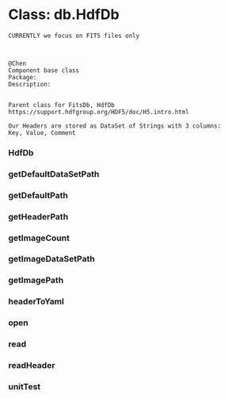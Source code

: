 # Class: db.HdfDb



    
      
    CURRENTLY we focus on FITS files only  
      
      
      
    @Chen  
    Component base class  
    Package:  
    Description:  
      
      
    Parent class for FitsDb, HdfDb  
    https://support.hdfgroup.org/HDF5/doc/H5.intro.html  
      
    Our Headers are stored as DataSet of Strings with 3 columns:  
    Key, Value, Comment  
      
### HdfDb




    
### getDefaultDataSetPath




    
### getDefaultPath




    
### getHeaderPath




    
### getImageCount




    
### getImageDataSetPath




    
### getImagePath




    
### headerToYaml




    
      
### open




    
### read




    
### readHeader




    
### unitTest




    

